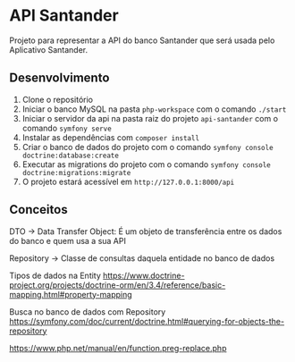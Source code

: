 # API Santander

Projeto para representar a API do banco Santander que será usada pelo Aplicativo Santander.

## Desenvolvimento

1. Clone o repositório
2. Iniciar o banco MySQL na pasta `php-workspace` com o comando `./start`
3. Iniciar o servidor da api na pasta raiz do projeto `api-santander` com o comando `symfony serve`
4. Instalar as dependências com `composer install`
5. Criar o banco de dados do projeto com o comando `symfony console doctrine:database:create`
6. Executar as migrations do projeto com o comando `symfony console doctrine:migrations:migrate`
7. O projeto estará acessível em `http://127.0.0.1:8000/api`

## Conceitos

DTO -> Data Transfer Object: É um objeto de transferência entre os dados do banco e quem usa a sua API

Repository -> Classe de consultas daquela entidade no banco de dados


Tipos de dados na Entity
https://www.doctrine-project.org/projects/doctrine-orm/en/3.4/reference/basic-mapping.html#property-mapping

Busca no banco de dados com Repository
https://symfony.com/doc/current/doctrine.html#querying-for-objects-the-repository


https://www.php.net/manual/en/function.preg-replace.php